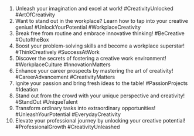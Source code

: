 1. Unleash your imagination and excel at work!  #CreativityUnlocked #ArtOfCreativity
2. Want to stand out in the workplace? Learn how to tap into your creative genius!  #UnlockYourPotential #WorkplaceCreativity
3. Break free from routine and embrace innovative thinking!  #BeCreative #OutoftheBox
4. Boost your problem-solving skills and become a workplace superstar!  #ThinkCreatively #SuccessAtWork
5. Discover the secrets of fostering a creative work environment!  #WorkplaceCulture #InnovationMatters
6. Enhance your career prospects by mastering the art of creativity!  #CareerAdvancement #CreativityMatters
7. Ignite your passion and bring fresh ideas to the table!  #PassionProjects #Ideation
8. Stand out from the crowd with your unique perspective and creativity!  #StandOut #UniqueTalent
9. Transform ordinary tasks into extraordinary opportunities!  #UnleashYourPotential #EverydayCreativity
10. Elevate your professional journey by unlocking your creative potential!  #ProfessionalGrowth #CreativityUnleashed
